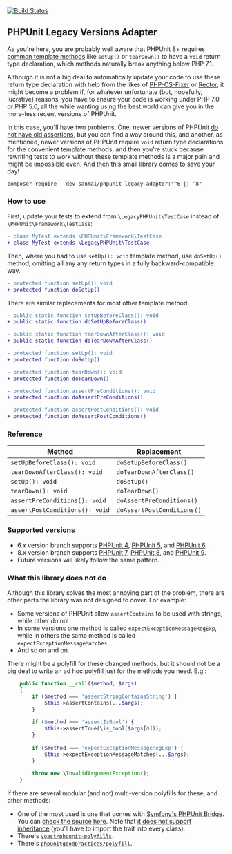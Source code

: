 [![Build Status](https://travis-ci.com/sanmai/phpunit-legacy-adapter.svg?branch=master)](https://travis-ci.com/sanmai/phpunit-legacy-adapter)

## PHPUnit Legacy Versions Adapter

As you're here, you are probably well aware that PHPUnit 8+ requires [common template methods](https://phpunit.readthedocs.io/en/latest/fixtures.html) 
like `setUp()` or `tearDown()` to have a `void` return type declaration, which methods naturally break anything below PHP 7.1.

Although it is not a big deal to automatically update your code to use these return type declaration with help from the likes of [PHP-CS-Fixer](https://github.com/FriendsOfPHP/PHP-CS-Fixer) or [Rector](https://github.com/rectorphp/rector/blob/master/docs/rector_rules_overview.md#phpunit), 
it might become a problem if, for whatever unfortunate (but, hopefully, lucrative) reasons, you have to ensure your code is working under PHP 7.0 or PHP 5.6, all the 
while wanting using the best world can give you in the more-less recent versions of PHPUnit.

In this case, you'll have two problems. One, newer versions of PHPUnit [do not have old assertions](https://thephp.cc/news/2019/02/help-my-tests-stopped-working), but you can find a way around this, and another,
as mentioned, newer versions of PHPUnit require  `void` return type declarations for the convenient template methods, and then you're stuck because 
rewriting tests to work without these template methods is a major pain and might be impossible even. And then this small library comes to save your day!

```
composer require --dev sanmai/phpunit-legacy-adapter:"^6 || ^8"
```

### How to use

First, update your tests to extend from `\LegacyPHPUnit\TestCase` instead of `\PHPUnit\Framework\TestCase`:

```diff
- class MyTest extends \PHPUnit\Framework\TestCase
+ class MyTest extends \LegacyPHPUnit\TestCase
```

Then, where you had to use `setUp(): void`  template method, use `doSetUp()` method, omitting all any any return types in a fully backward-compatible way. 

```diff
- protected function setUp(): void
+ protected function doSetUp()
```

There are similar replacements for most other template method:

```diff
- public static function setUpBeforeClass(): void
+ public static function doSetUpBeforeClass()
```

```diff
- public static function tearDownAfterClass(): void
+ public static function doTearDownAfterClass()
```

```diff
- protected function setUp(): void
+ protected function doSetUp()
```

```diff
- protected function tearDown(): void
+ protected function doTearDown()
```

```diff
- protected function assertPreConditions(): void
+ protected function doAssertPreConditions()
```

```diff
- protected function assertPostConditions(): void
+ protected function doAssertPostConditions()
```

### Reference

|  Method     | Replacement                   |
| ----------- | ----------------------------- |
| `setUpBeforeClass(): void` | `doSetUpBeforeClass()` |
| `tearDownAfterClass(): void` | `doTearDownAfterClass()` |
| `setUp(): void` | `doSetUp()` |
| `tearDown(): void` | `doTearDown()` |
| `assertPreConditions(): void` | `doAssertPreConditions()` |
| `assertPostConditions(): void` | `doAssertPostConditions()` |


### Supported versions

- 6.x version branch supports [PHPUnit 4](https://phpunit.de/getting-started/phpunit-4.html), [PHPUnit 5](https://phpunit.de/getting-started/phpunit-5.html), and [PHPUnit 6](https://phpunit.de/getting-started/phpunit-6.html).
- 8.x version branch supports [PHPUnit 7](https://phpunit.de/getting-started/phpunit-7.html), [PHPUnit 8](https://phpunit.de/getting-started/phpunit-8.html), and [PHPUnit 9](https://phpunit.de/getting-started/phpunit-9.html).
- Future versions will likely follow the same pattern.

### What this library does not do

Although this library solves the most annoying part of the problem, there are other parts the library was not designed to cover. For example:

- Some versions of PHPUnit allow `assertContains` to be used with strings, while other do not. 
- In some versions one method is called `expectExceptionMessageRegExp`, while in others the same method is called `expectExceptionMessageMatches`.
- And so on and on.

There might be a polyfill for these changed methods, but it should not be a big deal to write an ad hoc polyfill just for the methods you need. E.g.:

```php
    public function __call($method, $args)
    {
        if ($method === 'assertStringContainsString') {
            $this->assertContains(...$args);
        }
        
        if ($method === 'assertIsBool') {
            $this->assertTrue(\is_bool($args[0]));
        }
        
        if ($method === 'expectExceptionMessageRegExp') {
            $this->expectExceptionMessageMatches(...$args);
        }
        
        throw new \InvalidArgumentException();
    }
```

If there are several modular (and not) multi-version polyfills for these, and other methods:

- One of the most used is one that comes with [Symfony's PHPUnit Bridge](https://github.com/symfony/phpunit-bridge). You can [check the source here](https://github.com/symfony/phpunit-bridge/tree/5.x/Legacy). Note that [it does not support inheritance](https://github.com/symfony/symfony/pull/35311) (you'll have to import the trait into every class).
- There's [`yoast/phpunit-polyfills`](https://github.com/Yoast/PHPUnit-Polyfills/).
- There's [`phpunitgoodpractices/polyfill`](https://github.com/PHPUnitGoodPractices/polyfill).

